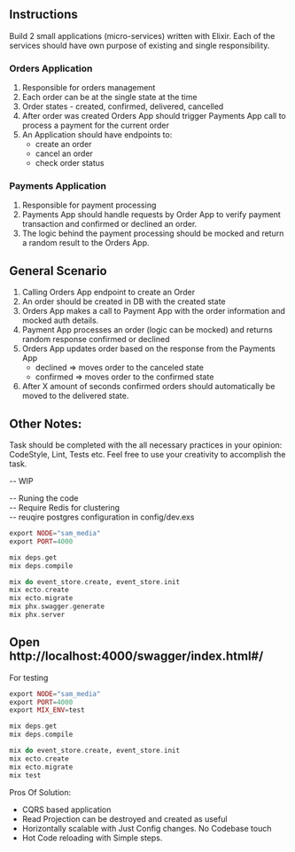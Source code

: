 ## Instructions

Build 2 small applications (micro-services) written with Elixir. Each of the services should have own purpose of existing and single responsibility.

### Orders Application

1. Responsible for orders management
2. Each order can be at the single state at the time
3. Order states - created, confirmed, delivered, cancelled
4. After order was created Orders App should trigger Payments App call to process a payment for the current order
5. An Application should have endpoints to:
   * create an order
   * cancel an order
   * check order status

### Payments Application

1. Responsible for payment processing
2. Payments App should handle requests by Order App to verify payment transaction and confirmed or declined an order.
3. The logic behind the payment processing should be mocked and return a random result to the Orders App.

## General Scenario

1. Calling Orders App endpoint to create an Order
2. An order should be created in DB with the created state
3. Orders App makes a call to Payment App with the order information and mocked auth details.
4. Payment App processes an order (logic can be mocked) and returns random response confirmed or declined
5. Orders App updates order based on the response from the Payments App
   * declined ⇒ moves order to the canceled state
   * confirmed ⇒ moves order to the confirmed state
6. After X amount of seconds confirmed orders should automatically be moved to the delivered state.


## Other Notes:

Task should be completed with the all necessary practices in your opinion: CodeStyle, Lint, Tests etc.
Feel free to use your creativity to accomplish the task.


-- WIP

-- Runing the code  
-- Require Redis for clustering  
-- reuqire postgres configuration in config/dev.exs  
```elixir
export NODE="sam_media"
export PORT=4000

mix deps.get
mix deps.compile

mix do event_store.create, event_store.init
mix ecto.create
mix ecto.migrate
mix phx.swagger.generate
mix phx.server
```

## Open http://localhost:4000/swagger/index.html#/  

For testing
```elixir
export NODE="sam_media"
export PORT=4000
export MIX_ENV=test

mix deps.get
mix deps.compile

mix do event_store.create, event_store.init
mix ecto.create
mix ecto.migrate
mix test
```






Pros Of Solution:
* CQRS based application  
* Read Projection can be destroyed and created as useful  
* Horizontally scalable with Just Config changes. No Codebase touch  
* Hot Code reloading with Simple steps.
